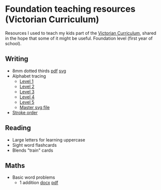 Foundation teaching resources (Victorian Curriculum)
====================================================

Resources I used to teach my kids part of the [Victorian Curriculum](https://victoriancurriculum.vcaa.vic.edu.au/), shared in the hope
that some of it might be useful. Foundation level (first year of school).

## Writing

  * 8mm dotted thirds [pdf](https://github.com/kuperov/vic-school-worksheets/raw/refs/heads/master/writing/dotted_thirds_8mm.pdf) [svg](https://github.com/kuperov/vic-school-worksheets/raw/refs/heads/master/writing/dotted_thirds_8mm.svg)
  * Alphabet tracing
      - [Level 1](https://github.com/kuperov/vic-school-worksheets/raw/refs/heads/master/writing/alphabet_trace_level_1.pdf)
      - [Level 2](https://github.com/kuperov/vic-school-worksheets/raw/refs/heads/master/writing/alphabet_trace_level_2.pdf)
      - [Level 3](https://github.com/kuperov/vic-school-worksheets/raw/refs/heads/master/writing/alphabet_trace_level_3.pdf)
      - [Level 4](https://github.com/kuperov/vic-school-worksheets/raw/refs/heads/master/writing/alphabet_trace_level_4.pdf)
      - [Level 5](https://github.com/kuperov/vic-school-worksheets/raw/refs/heads/master/writing/alphabet_trace_level_5.pdf)
      - [Master svg file](https://github.com/kuperov/vic-school-worksheets/raw/refs/heads/master/writing/alphabet_trace.svg)
  * [Stroke order](https://github.com/kuperov/vic-school-worksheets/raw/refs/heads/master/writing/stroke_order.pdf)

## Reading

  * Large letters for learning uppercase
  * Sight word flashcards
  * Blends "train" cards

## Maths

  * Basic word problems
    - 1 addition [docx](https://github.com/kuperov/vic-school-worksheets/raw/refs/heads/master/maths/addition_word_problems_1.docx) [pdf](https://github.com/kuperov/vic-school-worksheets/raw/refs/heads/master/maths/addition_word_problems_1.pdf)
